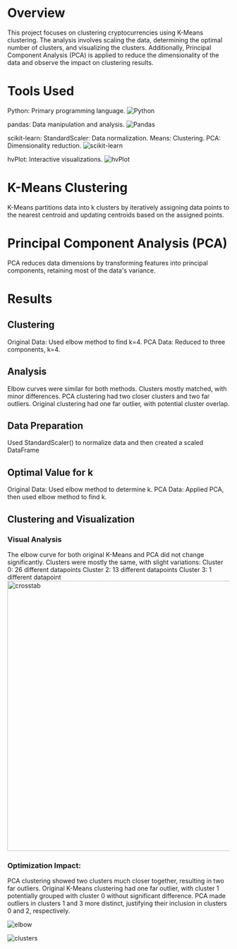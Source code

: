 # Overview #
This project focuses on clustering cryptocurrencies using K-Means clustering. The analysis involves scaling the data, determining the optimal number of clusters, and visualizing the clusters. Additionally, Principal Component Analysis (PCA) is applied to reduce the dimensionality of the data and observe the impact on clustering results.

# Tools Used #
Python: Primary programming language.
![Python](https://github.com/belindaho2828/CryptoClustering/assets/155488822/464ffa29-6c11-4ee6-8bdc-47f16d2aec08)

pandas: Data manipulation and analysis.
![Pandas](https://github.com/belindaho2828/CryptoClustering/assets/155488822/5714a754-bebc-46be-860d-143a40a36ba2)

scikit-learn:
    StandardScaler: Data normalization.
    Means: Clustering.
    PCA: Dimensionality reduction.
    ![scikit-learn](https://github.com/belindaho2828/CryptoClustering/assets/155488822/3b3b70b2-bb75-4afc-8b97-57768388ed40)

hvPlot: Interactive visualizations.
![hvPlot](https://github.com/belindaho2828/CryptoClustering/assets/155488822/28fc22f5-fec2-4edf-b637-ad1925be722b)



# K-Means Clustering #
K-Means partitions data into k clusters by iteratively assigning data points to the nearest centroid and updating centroids based on the assigned points.

# Principal Component Analysis (PCA) #
PCA reduces data dimensions by transforming features into principal components, retaining most of the data's variance.

# Results #

## Clustering ##
Original Data: Used elbow method to find k=4.
PCA Data: Reduced to three components, k=4.

## Analysis ##
Elbow curves were similar for both methods.
Clusters mostly matched, with minor differences.
PCA clustering had two closer clusters and two far outliers. Original clustering had one far outlier, with potential cluster overlap.

## Data Preparation ##
Used StandardScaler() to normalize data and then created a scaled DataFrame 

## Optimal Value for k ##
Original Data: Used elbow method to determine k.
PCA Data: Applied PCA, then used elbow method to find k.

## Clustering and Visualization ##
### Visual Analysis ###
The elbow curve for both original K-Means and PCA did not change significantly.
Clusters were mostly the same, with slight variations:
Cluster 0: 26 different datapoints
Cluster 2: 13 different datapoints
Cluster 3: 1 different datapoint
<img width="612" alt="crosstab" src="https://github.com/belindaho2828/CryptoClustering/assets/155488822/b811ad33-fc17-47f9-8762-4482a447ca87">

### Optimization Impact: ###
PCA clustering showed two clusters much closer together, resulting in two far outliers.
Original K-Means clustering had one far outlier, with cluster 1 potentially grouped with cluster 0 without significant difference.
PCA made outliers in clusters 1 and 3 more distinct, justifying their inclusion in clusters 0 and 2, respectively.

![elbow](https://github.com/belindaho2828/CryptoClustering/assets/155488822/3059a283-158d-4a67-9236-4e3399eaba04)

![clusters](https://github.com/belindaho2828/CryptoClustering/assets/155488822/91b60844-ed4c-44f9-91d9-dc7bfd506143)
